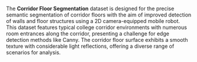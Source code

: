 The  **Corridor Floor Segmentation** dataset is designed for the precise semantic segmentation of corridor floors with the aim of improved detection of walls and floor structures using a 2D camera-equipped mobile robot. This dataset features typical college corridor environments with numerous room entrances along the corridor, presenting a challenge for edge detection methods like Canny. The corridor floor surface exhibits a smooth texture with considerable light reflections, offering a diverse range of scenarios for analysis.
